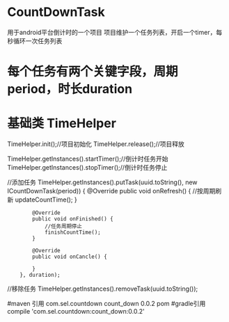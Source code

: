# CountDownTask
用于android平台倒计时的一个项目
项目维护一个任务列表，开启一个timer，每秒循环一次任务列表
# 每个任务有两个关键字段，周期period，时长duration
# 基础类 TimeHelper
  TimeHelper.init();//项目初始化
  TimeHelper.release();//项目释放
  
  TimeHelper.getInstances().startTimer();//倒计时任务开始
  TimeHelper.getInstances().stopTimer();//倒计时任务停止
  
  //添加任务
  TimeHelper.getInstances().putTask(uuid.toString(), new ICountDownTask(period)) {
            @Override
            public void onRefresh() {
                //按周期刷新
                updateCountTime();
            }

            @Override
            public void onFinished() {
                //任务周期停止
                finishCountTime();
            }

            @Override
            public void onCancle() {

            }
        }, duration);
   //移除任务
   TimeHelper.getInstances().removeTask(uuid.toString());
   
#maven 引用
<xml>
<dependency>
  <groupId>com.sel.countdown</groupId>
  <artifactId>count_down</artifactId>
  <version>0.0.2</version>
  <type>pom</type>
</dependency>
</xml>
#gradle引用
compile 'com.sel.countdown:count_down:0.0.2'
